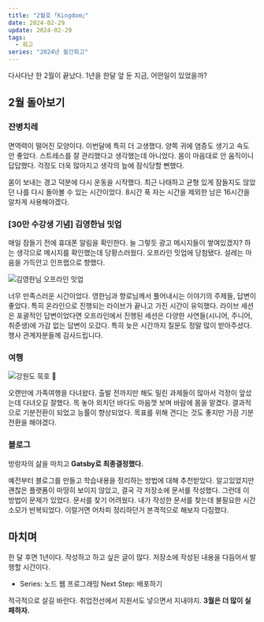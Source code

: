 ```yaml
---
title: "2월호 ｢Kingdom｣"
date: 2024-02-29
update: 2024-02-29
tags:
  - 회고
series: "2024년 월간회고"
---
```


다사다난 한 2월이 끝났다. 1년을 한달 앞 둔 지금, 어떤일이 있었을까?

## 2월 돌아보기

### 잔병치레

면역력이 떨어진 모양이다. 이번달에 특히 더 고생했다. 양쪽 귀에 염증도 생기고 속도 안 좋았다. 스트레스를 잘 관리했다고 생각했는데 아니었다.
몸이 마음대로 안 움직이니 답답했다. 걱정도 더욱 많아지고 생각의 늪에 잠식당할 뻔했다.

몸이 보내는 경고 덕분에 다시 운동을 시작했다. 최근 나태하고 균형 있게 잠들지도 않았던 나를 다시 돌아볼 수 있는 시간이었다.
8시간 푹 자는 시간을 제외한 남은 16시간을 알차게 사용해야겠다.

### [30만 수강생 기념] 김영한님 밋업

매일 잠들기 전에 휴대폰 알림을 확인한다. 늘 그렇듯 광고 메시지들이 쌓여있겠지? 하는 생각으로 메시지를 확인했는데 당황스러웠다. 오프라인 밋업에 당첨됐다.
설레는 마음을 가득안고 인프랩으로 향했다.

![김영한님 오프라인 밋업](images/inflearn-meet-up.png)

너무 만족스러운 시간이었다. 영한님과 향로님께서 풀어내시는 이야기의 주제들, 답변이 좋았다. 특히 온라인으로 진행되는 라이브가 끝나고 가진 시간이 유익했다.
라이브 세션은 포괄적인 답변이었다면 오프라인에서 진행된 세션은 다양한 사연들(시니어, 주니어, 취준생)에 가감 없는 답변이 오갔다.
특히 늦은 시간까지 질문도 정말 많이 받아주셨다. 행사 관계자분들께 감사드립니다.

### 여행

![강원도 묵호 🌅](images/sunset.png)

오랜만에 가족여행을 다녀왔다. 출발 전까지만 해도 밀린 과제들이 많아서 걱정이 앞섰는데 다녀오길 잘했다. 목 놓아 외치던 바다도 마음껏 보며 바람에 몸을 맡겼다.
결과적으로 기분전환이 되었고 능률이 향상되었다. 목표를 위해 견디는 것도 좋지만 가끔 기분전환을 해야겠다.

### 블로그

방랑자의 삶을 마치고 **Gatsby로 최종결정했다.**

예전부터 블로그를 만들고 학습내용을 정리하는 방법에 대해 추천받았다. 알고있었지만 괜찮은 플랫폼이 마땅히 보이지 않았고, 결국 각 저장소에 문서를 작성했다.
그런데 이 방법이 문제가 있었다. 문서를 찾기 어려웠다. 내가 작성한 문서를 찾는데 불필요한 시간 소모가 반복되었다. 이럴거면 어차피 정리하던거 본격적으로 해보자 다짐했다.

## 마치며

한 달 후면 1년이다. 작성하고 하고 싶은 글이 많다. 저장소에 작성된 내용을 다듬어서 발행할 시간이다.

* Series: 노드 웹 프로그래밍 Next Step: 배포하기

적극적으로 살길 바란다. 취업전선에서 지원서도 넣으면서 지내야지. **3월은 더 많이 실패하자.**
